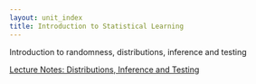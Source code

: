 ```yaml
---
layout: unit_index
title: Introduction to Statistical Learning
---
```


Introduction to randomness, distributions, inference and testing

[Lecture Notes: Distributions, Inference and Testing](IntroStatLearn_preliminaries.html)  
